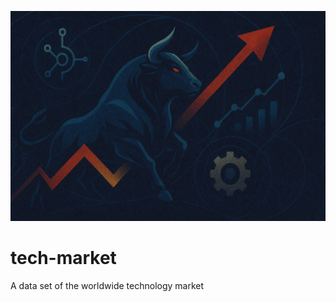 ![tech market cover image](https://raw.githubusercontent.com/fullstackleo777/covers/refs/heads/main/covers/tech-market/cover_tech-market.png)

# tech-market
A data set of the worldwide technology market
